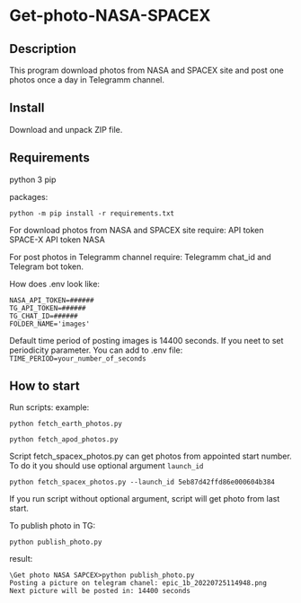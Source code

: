 # Get-photo-NASA-SPACEX

## Description
This program download photos from NASA and SPACEX site and post one photos once a day in Telegramm channel.

## Install
Download and unpack ZIP file.

## Requirements

python 3
pip

packages:
```
python -m pip install -r requirements.txt
```

For download photos from NASA and SPACEX site require:
API token SPACE-X
API token NASA

For post photos in Telegramm channel require:
Telegramm chat_id and Telegram bot token.

How does .env look like:
```
NASA_API_TOKEN=######
TG_API_TOKEN=######
TG_CHAT_ID=######
FOLDER_NAME='images'
```
Default time period of posting images is 14400 seconds.
If you neet to set periodicity parameter.
You can add to .env file:
`TIME_PERIOD=your_number_of_seconds` 


## How to start

Run scripts:
example:
```
python fetch_earth_photos.py
```
```
python fetch_apod_photos.py
```

Script fetch_spacex_photos.py can get photos from appointed start number.
To do it you should use optional argument `launch_id`
```
python fetch_spacex_photos.py --launch_id 5eb87d42ffd86e000604b384
```
If you run script without optional argument, script will get photo from last start.

To publish photo in TG:
```
python publish_photo.py
```
result:
```
\Get photo NASA SAPCEX>python publish_photo.py
Posting a picture on telegram chanel: epic_1b_20220725114948.png
Next picture will be posted in: 14400 seconds
```
